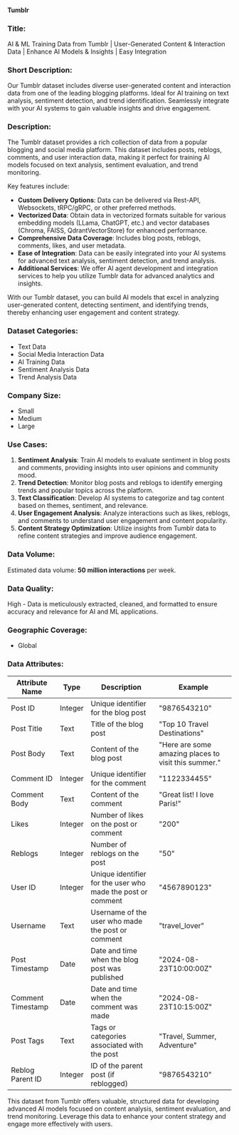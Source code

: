 #### Tumblr

### Title:
AI & ML Training Data from Tumblr | User-Generated Content & Interaction Data | Enhance AI Models & Insights | Easy Integration

### Short Description:
Our Tumblr dataset includes diverse user-generated content and interaction data from one of the leading blogging platforms. Ideal for AI training on text analysis, sentiment detection, and trend identification. Seamlessly integrate with your AI systems to gain valuable insights and drive engagement.

### Description:
The Tumblr dataset provides a rich collection of data from a popular blogging and social media platform. This dataset includes posts, reblogs, comments, and user interaction data, making it perfect for training AI models focused on text analysis, sentiment evaluation, and trend monitoring.

Key features include:
- **Custom Delivery Options**: Data can be delivered via Rest-API, Websockets, tRPC/gRPC, or other preferred methods.
- **Vectorized Data**: Obtain data in vectorized formats suitable for various embedding models (LLama, ChatGPT, etc.) and vector databases (Chroma, FAISS, QdrantVectorStore) for enhanced performance.
- **Comprehensive Data Coverage**: Includes blog posts, reblogs, comments, likes, and user metadata.
- **Ease of Integration**: Data can be easily integrated into your AI systems for advanced text analysis, sentiment detection, and trend analysis.
- **Additional Services**: We offer AI agent development and integration services to help you utilize Tumblr data for advanced analytics and insights.

With our Tumblr dataset, you can build AI models that excel in analyzing user-generated content, detecting sentiment, and identifying trends, thereby enhancing user engagement and content strategy.

### Dataset Categories:
- Text Data
- Social Media Interaction Data
- AI Training Data
- Sentiment Analysis Data
- Trend Analysis Data

### Company Size:
- Small
- Medium
- Large

### Use Cases:
1. **Sentiment Analysis**: Train AI models to evaluate sentiment in blog posts and comments, providing insights into user opinions and community mood.
2. **Trend Detection**: Monitor blog posts and reblogs to identify emerging trends and popular topics across the platform.
3. **Text Classification**: Develop AI systems to categorize and tag content based on themes, sentiment, and relevance.
4. **User Engagement Analysis**: Analyze interactions such as likes, reblogs, and comments to understand user engagement and content popularity.
5. **Content Strategy Optimization**: Utilize insights from Tumblr data to refine content strategies and improve audience engagement.

### Data Volume:
Estimated data volume: **50 million interactions** per week.

### Data Quality:
High - Data is meticulously extracted, cleaned, and formatted to ensure accuracy and relevance for AI and ML applications.

### Geographic Coverage:
- Global

### Data Attributes:

| Attribute Name            | Type    | Description                                             | Example                                           |
|---------------------------|---------|---------------------------------------------------------|---------------------------------------------------|
| Post ID                   | Integer | Unique identifier for the blog post                    | "9876543210"                                      |
| Post Title                | Text    | Title of the blog post                                 | "Top 10 Travel Destinations"                     |
| Post Body                 | Text    | Content of the blog post                               | "Here are some amazing places to visit this summer." |
| Comment ID                | Integer | Unique identifier for the comment                      | "1122334455"                                      |
| Comment Body              | Text    | Content of the comment                                | "Great list! I love Paris!"                      |
| Likes                    | Integer | Number of likes on the post or comment                 | "200"                                             |
| Reblogs                   | Integer | Number of reblogs on the post                           | "50"                                              |
| User ID                   | Integer | Unique identifier for the user who made the post or comment | "4567890123"                                  |
| Username                  | Text    | Username of the user who made the post or comment      | "travel_lover"                                    |
| Post Timestamp            | Date    | Date and time when the blog post was published          | "2024-08-23T10:00:00Z"                           |
| Comment Timestamp         | Date    | Date and time when the comment was made                 | "2024-08-23T10:15:00Z"                           |
| Post Tags                 | Text    | Tags or categories associated with the post             | "Travel, Summer, Adventure"                      |
| Reblog Parent ID          | Integer | ID of the parent post (if reblogged)                     | "9876543210"                                     |

This dataset from Tumblr offers valuable, structured data for developing advanced AI models focused on content analysis, sentiment evaluation, and trend monitoring. Leverage this data to enhance your content strategy and engage more effectively with users.